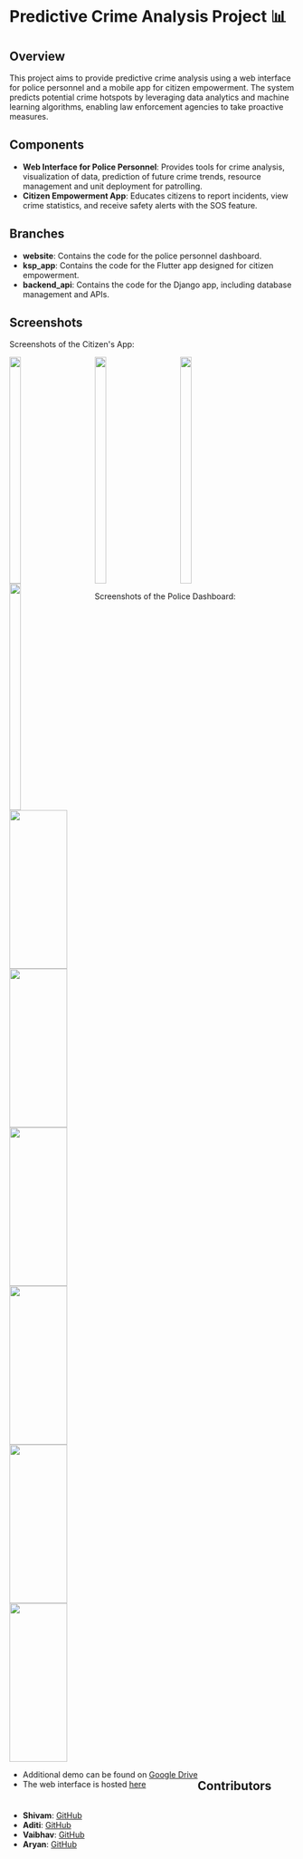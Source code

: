 # Predictive Crime Analysis Project 📊

## Overview

This project aims to provide predictive crime analysis using a web interface for police personnel and a mobile app for citizen empowerment. The system predicts potential crime hotspots by leveraging data analytics and machine learning algorithms, enabling law enforcement agencies to take proactive measures.

## Components

- **Web Interface for Police Personnel**: Provides tools for crime analysis, visualization of data, prediction of future crime trends, resource management and unit deployment for patrolling.
- **Citizen Empowerment App**: Educates citizens to report incidents, view crime statistics, and receive safety alerts with the SOS feature.

## Branches

- **website**: Contains the code for the police personnel dashboard.
- **ksp_app**: Contains the code for the Flutter app designed for citizen empowerment.
- **backend_api**: Contains the code for the Django app, including database management and APIs.

## Screenshots

Screenshots of the Citizen's App:
<div style="display: flex; flex-wrap: wrap;">
    <img src="https://github.com/uyaditi/init0_KSP_round3/assets/126171723/fc7fc58a-ccfe-4273-a83a-7f1b6ba29620" style=" width: 20%; height: 400px; margin-right: 50px;"/>
    <img src="https://github.com/uyaditi/init0_KSP_round3/assets/126171723/adff6cf1-b78c-4b0d-8024-9df1ed488ce8" style=" width: 20%; height: 400px; margin-right: 50px;"/>
     <img src="https://github.com/uyaditi/init0_KSP_round3/assets/126171723/ad4929db-4c70-48b6-878e-6ff5a98b26f1" style=" width: 20%; height: 400px; margin-right: 50px;"/>
     <img src="https://github.com/uyaditi/init0_KSP_round3/assets/126171723/129bc43d-d3d6-4c95-91a9-0122e35884c7" style=" width: 20%; height: 400px; margin-right: 50px;"/>
<br/>
<br/>
    
Screenshots of the Police Dashboard:    
<br/>
<br/>
<div style="display: flex; flex-wrap: wrap;">
    <img src="https://github.com/uyaditi/init0_KSP_round3/assets/123807371/e4f67a10-b16c-4d28-ac85-37190cc98d14" style=" width: 45%; height: 280px; margin-right: 50px;"/>
    <img src="https://github.com/uyaditi/init0_KSP_round3/assets/123807371/593f3c10-98f4-46d9-8962-a26bab19d772" style=" width: 45%; height: 280px; margin-right: 50px;"/>
     <img src="https://github.com/uyaditi/init0_KSP_round3/assets/123807371/918a6229-d3d7-41c7-bc89-444d469d7259" style=" width: 45%; height: 280px; margin-right: 50px;"/>
     <img src="https://github.com/uyaditi/init0_KSP_round3/assets/123807371/687188e8-10b2-47ce-a62b-8a6b291a1fd7" style=" width: 45%; height: 280px; margin-right: 50px;"/>
      <img src="https://github.com/uyaditi/init0_KSP_round3/assets/123807371/10cae96d-cfa6-4c2c-960b-dcc8824948ad" style=" width: 45%; height: 280px; margin-right: 50px;"/>
      <img src="https://github.com/uyaditi/init0_KSP_round3/assets/123807371/b2aaaffa-adb6-4942-97b0-296bbfa9e9c4" style=" width: 45%; height: 280px; margin-right: 50px;"/>

<br/>
<br/>

- Additional demo can be found on [Google Drive](https://drive.google.com/drive/folders/1nNsjRhrJDv29b7Yhly0kaSjmtjsi5Qi8?usp=sharing)
- The web interface is hosted [here](https://ksp-mauve.vercel.app/)


## Contributors

- **Shivam**: [GitHub](https://github.com/musteryasm)
- **Aditi**: [GitHub](https://github.com/uyaditi)
- **Vaibhav**: [GitHub](https://github.com/Phantom-IN)
- **Aryan**: [GitHub](https://github.com/XeHunter)

